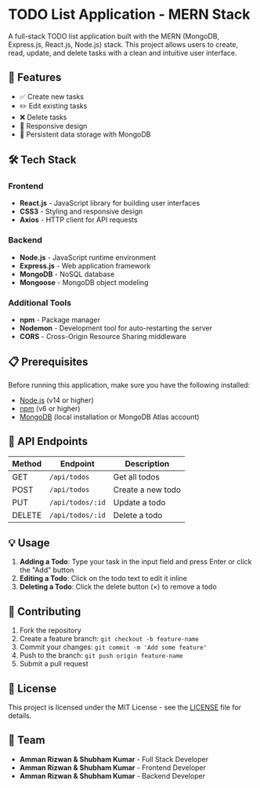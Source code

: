 # TODO List Application - MERN Stack

A full-stack TODO list application built with the MERN (MongoDB, Express.js, React.js, Node.js) stack. This project allows users to create, read, update, and delete tasks with a clean and intuitive user interface.

## 🚀 Features

- ✅ Create new tasks
- ✏️ Edit existing tasks
- ❌ Delete tasks
- 📱 Responsive design
- 💾 Persistent data storage with MongoDB

## 🛠️ Tech Stack

### Frontend
- **React.js** - JavaScript library for building user interfaces
- **CSS3** - Styling and responsive design
- **Axios** - HTTP client for API requests

### Backend
- **Node.js** - JavaScript runtime environment
- **Express.js** - Web application framework
- **MongoDB** - NoSQL database
- **Mongoose** - MongoDB object modeling

### Additional Tools
- **npm** - Package manager
- **Nodemon** - Development tool for auto-restarting the server
- **CORS** - Cross-Origin Resource Sharing middleware

## 📋 Prerequisites

Before running this application, make sure you have the following installed:

- [Node.js](https://nodejs.org/) (v14 or higher)
- [npm](https://www.npmjs.com/) (v6 or higher)
- [MongoDB](https://www.mongodb.com/) (local installation or MongoDB Atlas account)

## 🔗 API Endpoints

| Method | Endpoint | Description |
|--------|----------|-------------|
| GET | `/api/todos` | Get all todos |
| POST | `/api/todos` | Create a new todo |
| PUT | `/api/todos/:id` | Update a todo |
| DELETE | `/api/todos/:id` | Delete a todo |

## 💡 Usage

1. **Adding a Todo**: Type your task in the input field and press Enter or click the "Add" button
2. **Editing a Todo**: Click on the todo text to edit it inline
3. **Deleting a Todo**: Click the delete button (×) to remove a todo

## 🤝 Contributing

1. Fork the repository
2. Create a feature branch: `git checkout -b feature-name`
3. Commit your changes: `git commit -m 'Add some feature'`
4. Push to the branch: `git push origin feature-name`
5. Submit a pull request

## 📝 License

This project is licensed under the MIT License - see the [LICENSE](LICENSE) file for details.

## 👥 Team

- **Amman Rizwan & Shubham Kumar** - Full Stack Developer
- **Amman Rizwan & Shubham Kumar** - Frontend Developer
- **Amman Rizwan & Shubham Kumar** - Backend Developer